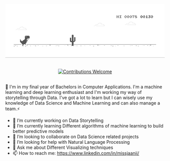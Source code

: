 
![image](https://github.com/missjaanii/missjaanii/blob/master/dino.gif)
<p align="center">
<br/><a href="#contributing"><img alt="Contributions Welcome" src="https://img.shields.io/badge/contributions-welcome-brightgreen?style=for-the-badge&labelColor=black&logo=github"></a><br/><br/>

<p>


 👋 I'm in my final year of Bachelors in Computer Applications. I'm a machine learning and deep learning enthusiast and I'm working my way of storytelling through Data. I've got a lot to learn but I can wisely use my knowledge of Data Science and Machine Learning and can also manage a team.⚡

- 🔭 I’m currently working on Data Storytelling
- 🌱 I’m currently learning Different algorithms of machine learning to build better predictive models
- 👯 I’m looking to collaborate on Data Science related projects
- 🤔 I’m looking for help with Natural Language Processing
- 💬 Ask me about Different Visualizing techniques
- 📫 How to reach me: https://www.linkedin.com/in/missjaanii/
 

